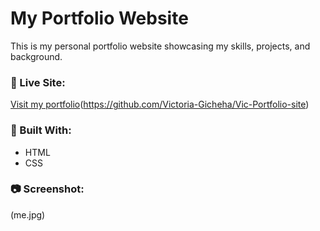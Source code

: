 # My Portfolio Website

This is my personal portfolio website showcasing my skills, projects, and background.

### 🔗 Live Site:
[Visit my portfolio]((https://github.com/Victoria-Gicheha/Vic-Portfolio-site))(https://github.com/Victoria-Gicheha/Vic-Portfolio-site)

### 🧰 Built With:
- HTML
- CSS


### 📷 Screenshot:
(me.jpg)
